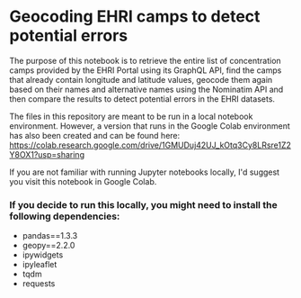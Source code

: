# Geocoding EHRI camps to detect potential errors
The purpose of this notebook is to retrieve the entire list of concentration camps provided by the EHRI Portal using its GraphQL API, find the camps that already contain longitude and latitude values, geocode them again based on their names and alternative names using the Nominatim API and then compare the results to detect potential errors in the EHRI datasets.

The files in this repository are meant to be run in a local notebook environment. However, a version that runs in the Google Colab environment has also been created and can be found here: https://colab.research.google.com/drive/1GMUDuj42UJ_kOtq3Cy8LRsre1Z2Y8OX1?usp=sharing

If you are not familiar with running Jupyter notebooks locally, I'd suggest you visit this notebook in Google Colab.

### If you decide to run this locally, you might need to install the following dependencies:
* pandas==1.3.3
* geopy==2.2.0
* ipywidgets
* ipyleaflet
* tqdm
* requests
